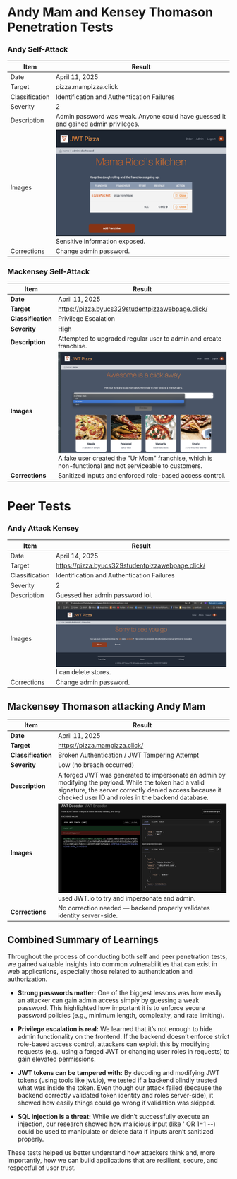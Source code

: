 # Andy Mam and Kensey Thomason Penetration Tests

### Andy Self-Attack

| Item           | Result                                                                         |
| -------------- | ------------------------------------------------------------------------------ |
| Date           | April 11, 2025                                                                 |
| Target         | pizza.mampizza.click                                                       |
| Classification | Identification and Authentication Failures                                                                     |
| Severity       | 2                                                                              |
| Description    | Admin password was weak. Anyone could have guessed it and gained admin privileges.                |
| Images         | ![Dead database](andy-test.png) <br/> Sensitive information exposed. |
| Corrections    | Change admin password.                                                          |


### Mackensey Self-Attack

| Item              | Result                                                                 |
|-------------------|------------------------------------------------------------------------|
| **Date**          | April 11, 2025                                                        |
| **Target**        | https://pizza.byucs329studentpizzawebpage.click/                      |
| **Classification**| Privilege Escalation                                                 |
| **Severity**      | High                                                                 |
| **Description**   | Attempted to upgraded regular user to admin and create franchise.     |
| **Images**        | ![Penetration Test Image](PenPic.png)                         A fake user created the "Ur Mom" franchise, which is non-functional and not serviceable to customers. |
| **Corrections**   | Sanitized inputs and enforced role-based access control.       |


# Peer Tests

### Andy Attack Kensey

| Item           | Result                                                                         |
| -------------- | ------------------------------------------------------------------------------ |
| Date           | April 14, 2025                                                                 |
| Target         | https://pizza.byucs329studentpizzawebpage.click/                                                       |
| Classification | Identification and Authentication Failures                                                                     |
| Severity       | 2                                                                              |
| Description    | Guessed her admin password lol.                |
| Images         | ![Dead database](andy-attack-kensey.png) <br/> I can delete stores. |
| Corrections    | Change admin password.                                                          |


## Mackensey Thomason attacking Andy Mam

| Item              | Result                                                                 |
|-------------------|------------------------------------------------------------------------|
| **Date**          | April 11, 2025                                                        |
| **Target**        | https://pizza.mampizza.click/                      |
| **Classification**| Broken Authentication / JWT Tampering Attempt                                                |
| **Severity**      | Low (no breach occurred)                                                              |
| **Description**   | A forged JWT was generated to impersonate an admin by modifying the payload. While the token had a valid signature, the server correctly denied access because it checked user ID and roles in the backend database.|
| **Images**        | ![Penetration Test Image](attempt.png) used JWT.io to try and impersonate and admin.|
| **Corrections**   |No correction needed — backend properly validates identity server-side.|


## Combined Summary of Learnings

Throughout the process of conducting both self and peer penetration tests, we gained valuable insights into common vulnerabilities that can exist in web applications, especially those related to authentication and authorization.

- **Strong passwords matter:** One of the biggest lessons was how easily an attacker can gain admin access simply by guessing a weak password. This highlighted how important it is to enforce secure password policies (e.g., minimum length, complexity, and rate limiting).

- **Privilege escalation is real:** We learned that it’s not enough to hide admin functionality on the frontend. If the backend doesn’t enforce strict role-based access control, attackers can exploit this by modifying requests (e.g., using a forged JWT or changing user roles in requests) to gain elevated permissions.

- **JWT tokens can be tampered with:** By decoding and modifying JWT tokens (using tools like jwt.io), we tested if a backend blindly trusted what was inside the token. Even though our attack failed (because the backend correctly validated token identity and roles server-side), it showed how easily things could go wrong if validation was skipped.

- **SQL injection is a threat:** While we didn’t successfully execute an injection, our research showed how malicious input (like ' OR 1=1 --) could be used to manipulate or delete data if inputs aren’t sanitized properly.

These tests helped us better understand how attackers think and, more importantly, how we can build applications that are resilient, secure, and respectful of user trust.
